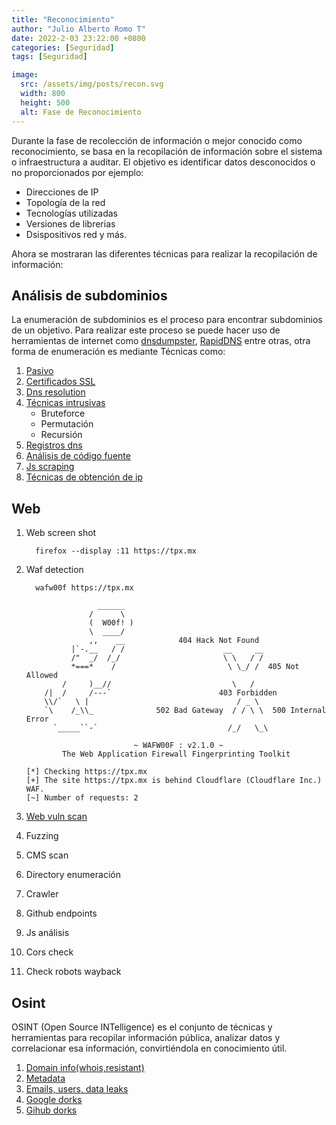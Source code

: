 ```yaml
---
title: "Reconocimiento"
author: "Julio Alberto Romo T"
date: 2022-2-03 23:22:00 +0800
categories: [Seguridad]
tags: [Seguridad]

image:
  src: /assets/img/posts/recon.svg
  width: 800
  height: 500
  alt: Fase de Reconocimiento
---
```


Durante la fase de recolección de información o mejor conocido como reconocimiento, se basa en la recopilación de información sobre el sistema o infraestructura a auditar. El objetivo es identificar datos desconocidos o no proporcionados por ejemplo:

* Direcciones de IP
* Topología de la red
* Tecnologías utilizadas
* Versiones de librerias
* Dsispositivos red y más.

Ahora se mostraran las diferentes técnicas para realizar la recopilación de información:

## Análisis de subdominios

La enumeración de subdominios es el proceso para encontrar subdominios de un objetivo.
Para realizar este proceso se puede hacer uso de herramientas de internet como [dnsdumpster](https://dnsdumpster.com/), [RapidDNS](https://rapiddns.io/) entre otras, otra forma de enumeración es mediante Técnicas como:

1. [Pasivo](/posts/analisis-subdominios/#pasivo)
2. [Certificados SSL](/posts/analisis-subdominios/#certificados-ssl)
3. [Dns resolution](/posts/analisis-subdominios/#dns-resolution)
4. [Técnicas intrusivas](/posts/analisis-subdominios/#técnicas-intrusivas)
   * Bruteforce
   * Permutación
   * Recursión
5. [Registros dns](/posts/analisis-subdominios/#registros-dns)
6. [Análisis de código fuente](/posts/analisis-subdominios/#análisis-de-código-fuente-y-js-scraping)
7. [Js scraping](/posts/analisis-subdominios/#análisis-de-código-fuente-y-js-scraping)
8. [Técnicas de obtención de ip](/posts/analisis-subdominios/#técnicas-de-obtención-de-ip)
  
## Web

1. Web screen shot

    ```console
      firefox --display :11 https://tpx.mx
    ```

2. Waf detection

    ```console
      wafw00f https://tpx.mx
          
                    ______
                  /      \
                  (  W00f! )
                  \  ____/
                  ,,    __            404 Hack Not Found
              |`-.__   / /                      __     __
              /"  _/  /_/                       \ \   / /
              *===*    /                         \ \_/ /  405 Not Allowed
            /     )__//                           \   /
        /|  /     /---`                        403 Forbidden
        \\/`   \ |                                 / _ \
        `\    /_\\_              502 Bad Gateway  / / \ \  500 Internal Error
          `_____``-`                             /_/   \_\

                            ~ WAFW00F : v2.1.0 ~
            The Web Application Firewall Fingerprinting Toolkit
        
    [*] Checking https://tpx.mx
    [+] The site https://tpx.mx is behind Cloudflare (Cloudflare Inc.) WAF.
    [~] Number of requests: 2
    ```

3. [Web vuln scan](/posts/herramientas-analisis-vun-web/#escaneo-de-vulnerabilidades)
4. Fuzzing
5. CMS scan
6. Directory enumeración
7. Crawler
8. Github endpoints
9. Js análisis
10. Cors check
11. Check robots wayback

## Osint

OSINT (Open Source INTelligence) es el conjunto de técnicas y herramientas para recopilar información pública, analizar datos y correlacionar esa información, convirtiéndola en conocimiento útil.

1. [Domain info(whois,resistant)](/posts/Reccon-Osint/#domain-infowhois--whoxy-whoisxmlapi-dnslytics-resistant)
2. [Metadata](/posts/Reccon-Osint/#metadata)
3. [Emails, users, data leaks](/posts/Reccon-Osint/#data-leaks)
4. [Google dorks](/posts/Reccon-Osint/#google-dorks)
5. [Gihub dorks](/posts/Reccon-Osint/#gihub-dorks)
